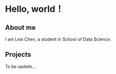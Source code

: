 # Hello, world！

## About me

I am Lesi Chen, a student in School of Data Science.

## Projects

To be update...

